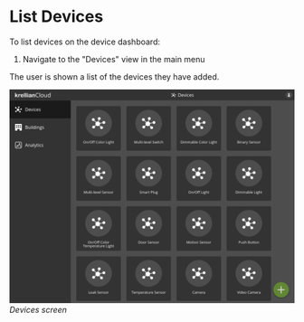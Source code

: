 # List Devices

To list devices on the device dashboard:

1. Navigate to the "Devices" view in the main menu

The user is shown a list of the devices they have added.

![Screenshot of the devices view](images/list_devices.png)
*Devices screen*